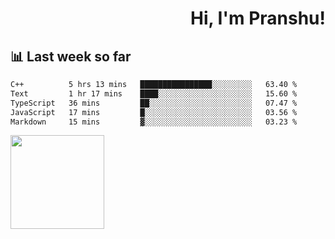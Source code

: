 <div align="right" >
   
   <H1>Hi, I'm Pranshu!</H1>

</div>

## 📊 Last week so far
<!--START_SECTION:waka-->

```txt
C++          5 hrs 13 mins   ████████████████░░░░░░░░░   63.40 %
Text         1 hr 17 mins    ████░░░░░░░░░░░░░░░░░░░░░   15.60 %
TypeScript   36 mins         ██░░░░░░░░░░░░░░░░░░░░░░░   07.47 %
JavaScript   17 mins         █░░░░░░░░░░░░░░░░░░░░░░░░   03.56 %
Markdown     15 mins         ▓░░░░░░░░░░░░░░░░░░░░░░░░   03.23 %
```

<!--END_SECTION:waka-->


<img align="left" width="150" src="https://user-images.githubusercontent.com/70943732/209951571-93b7afe5-f523-4683-b725-5d94b287e94e.png">

